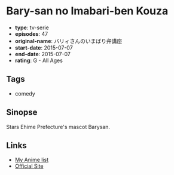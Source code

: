 # Bary-san no Imabari-ben Kouza

-   **type**: tv-serie
-   **episodes**: 47
-   **original-name**: バリィさんのいまばり弁講座
-   **start-date**: 2015-07-07
-   **end-date**: 2015-07-07
-   **rating**: G - All Ages

## Tags

-   comedy

## Sinopse

Stars Ehime Prefecture's mascot Barysan.

## Links

-   [My Anime list](https://myanimelist.net/anime/30989/Bary-san_no_Imabari-ben_Kouza)
-   [Official Site](http://www.barysan.net/)
